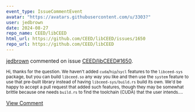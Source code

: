 ```yaml
---
event_type: IssueCommentEvent
avatar: "https://avatars.githubusercontent.com/u/3303?"
user: jedbrown
date: 2024-08-27
repo_name: CEED/libCEED
html_url: https://github.com/CEED/libCEED/issues/1650
repo_url: https://github.com/CEED/libCEED
---
```


<a href='https://github.com/jedbrown' target='_blank'>jedbrown</a> commented on issue <a href='https://github.com/CEED/libCEED/issues/1650' target='_blank'>CEED/libCEED#1650</a>.

<small>Hi, thanks for the question. We haven't added `cuda`/`hip`/`sycl` features to the `libceed-sys` package, but you can build `libceed.so` any way you like and then use the `system` feature to use that pre-built library instead of having `libceed-sys/build.rs` build its own. We'd be happy to accept a pull request that added such features, though they may be somewhat brittle because one needs `build.rs` to find the toolchain (CUDA) that the user intends....</small>

<a href='https://github.com/CEED/libCEED/issues/1650' target='_blank'>View Comment</a>
